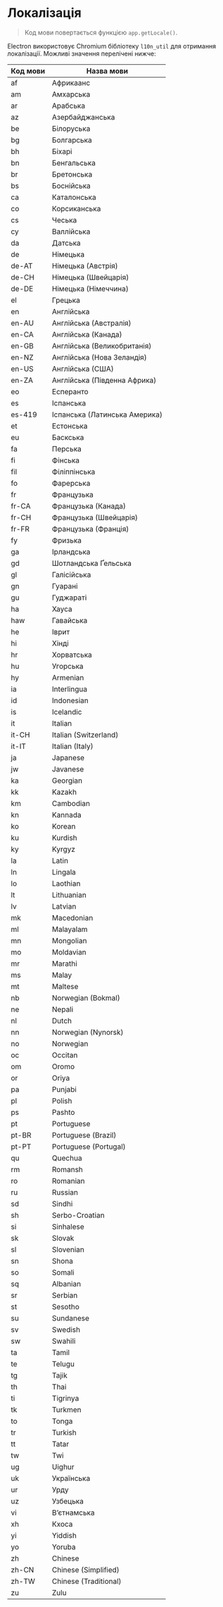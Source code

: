 # Локалізація

> Код мови повертається функцією `app.getLocale()`.

Electron використовує Chromium бібліотеку `l10n_util` для отримання локалізації. Можливі значення перелічені нижче:

| Код мови | Назва мови                    |
| -------- | ----------------------------- |
| af       | Африкаанс                     |
| am       | Амхарська                     |
| ar       | Арабська                      |
| az       | Азербайджанська               |
| be       | Білоруська                    |
| bg       | Болгарська                    |
| bh       | Біхарі                        |
| bn       | Бенгальська                   |
| br       | Бретонська                    |
| bs       | Боснійська                    |
| ca       | Каталонська                   |
| co       | Корсиканська                  |
| cs       | Чеська                        |
| cy       | Валлійська                    |
| da       | Датська                       |
| de       | Німецька                      |
| de-AT    | Німецька (Австрія)            |
| de-CH    | Німецька (Швейцарія)          |
| de-DE    | Німецька (Німеччина)          |
| el       | Грецька                       |
| en       | Англійська                    |
| en-AU    | Англійська (Австралія)        |
| en-CA    | Англійська (Канада)           |
| en-GB    | Англійська (Великобританія)   |
| en-NZ    | Англійська (Нова Зеландія)    |
| en-US    | Англійська (США)              |
| en-ZA    | Англійська (Південна Африка)  |
| eo       | Есперанто                     |
| es       | Іспанська                     |
| es-419   | Іспанська (Латинська Америка) |
| et       | Естонська                     |
| eu       | Баскська                      |
| fa       | Перська                       |
| fi       | Фінська                       |
| fil      | Філіппінська                  |
| fo       | Фарерська                     |
| fr       | Французька                    |
| fr-CA    | Французька (Канада)           |
| fr-CH    | Французька (Швейцарія)        |
| fr-FR    | Французька (Франція)          |
| fy       | Фризька                       |
| ga       | Ірландська                    |
| gd       | Шотландська Ґельська          |
| gl       | Галісійська                   |
| gn       | Гуарані                       |
| gu       | Гуджараті                     |
| ha       | Хауса                         |
| haw      | Гавайська                     |
| he       | Іврит                         |
| hi       | Хінді                         |
| hr       | Хорватська                    |
| hu       | Угорська                      |
| hy       | Armenian                      |
| ia       | Interlingua                   |
| id       | Indonesian                    |
| is       | Icelandic                     |
| it       | Italian                       |
| it-CH    | Italian (Switzerland)         |
| it-IT    | Italian (Italy)               |
| ja       | Japanese                      |
| jw       | Javanese                      |
| ka       | Georgian                      |
| kk       | Kazakh                        |
| km       | Cambodian                     |
| kn       | Kannada                       |
| ko       | Korean                        |
| ku       | Kurdish                       |
| ky       | Kyrgyz                        |
| la       | Latin                         |
| ln       | Lingala                       |
| lo       | Laothian                      |
| lt       | Lithuanian                    |
| lv       | Latvian                       |
| mk       | Macedonian                    |
| ml       | Malayalam                     |
| mn       | Mongolian                     |
| mo       | Moldavian                     |
| mr       | Marathi                       |
| ms       | Malay                         |
| mt       | Maltese                       |
| nb       | Norwegian (Bokmal)            |
| ne       | Nepali                        |
| nl       | Dutch                         |
| nn       | Norwegian (Nynorsk)           |
| no       | Norwegian                     |
| oc       | Occitan                       |
| om       | Oromo                         |
| or       | Oriya                         |
| pa       | Punjabi                       |
| pl       | Polish                        |
| ps       | Pashto                        |
| pt       | Portuguese                    |
| pt-BR    | Portuguese (Brazil)           |
| pt-PT    | Portuguese (Portugal)         |
| qu       | Quechua                       |
| rm       | Romansh                       |
| ro       | Romanian                      |
| ru       | Russian                       |
| sd       | Sindhi                        |
| sh       | Serbo-Croatian                |
| si       | Sinhalese                     |
| sk       | Slovak                        |
| sl       | Slovenian                     |
| sn       | Shona                         |
| so       | Somali                        |
| sq       | Albanian                      |
| sr       | Serbian                       |
| st       | Sesotho                       |
| su       | Sundanese                     |
| sv       | Swedish                       |
| sw       | Swahili                       |
| ta       | Tamil                         |
| te       | Telugu                        |
| tg       | Tajik                         |
| th       | Thai                          |
| ti       | Tigrinya                      |
| tk       | Turkmen                       |
| to       | Tonga                         |
| tr       | Turkish                       |
| tt       | Tatar                         |
| tw       | Twi                           |
| ug       | Uighur                        |
| uk       | Українська                    |
| ur       | Урду                          |
| uz       | Узбецька                      |
| vi       | В’єтнамська                   |
| xh       | Кхоса                         |
| yi       | Yiddish                       |
| yo       | Yoruba                        |
| zh       | Chinese                       |
| zh-CN    | Chinese (Simplified)          |
| zh-TW    | Chinese (Traditional)         |
| zu       | Zulu                          |